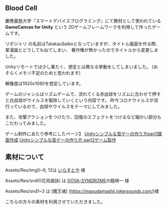## Blood Cell

慶應義塾大学『スマートデバイスプログラミング』にて教材として使われている **GameCanvas for Unity** という
2Dゲームフレームワークを利用して作ったゲームです。

リポジトリ の名前はTatakauSaiboとなっていますが、タイトル画面を作る際、某漫画とどうしても似てしまい、
著作権が怖かったのでタイトルから変更しました。

Unityリモートでは少し重たく、想定とは異なる挙動をしてしまいました。
(おそらくメモリ不足のためと思われます)

解像度は1920x1080を想定しています。

ゲームのジャンルはリズムゲームで、流れてくる赤血球をリズムに合わせて押すと白血球がウイルスを駆除していくという内容です。
昨今コロナウイルスが流行っているので、血球やウイルスをテーマにしてみました。

また、攻撃アクションをつけたり、回復のエフェクトをつけるなど細かい部分もこだわってみました。

ゲーム制作にあたり参考にしたページ】
[Unityシンプルな音ゲーの作り方part1譜面作成](https://qiita.com/Teach/items/12a2e3b2f8c09dbbc5bd)
[Unityシンプルな音ゲーの作り方 part2ゲーム製作](https://qiita.com/Teach/items/e8343fe0405da7ebd5fc)



## 素材について

Assets/Res/img0~9, 12は [いらすとや](https://www.irasutoya.com/p/terms.html) 様

Assets/Res/snd0(花鳥諷詠) は [DOVA-SYNDROME](https://dova-s.jp/bgm/play5392.html)の龍崎一 様

Assets/Res/snd1~3 は [魔王魂] (https://maoudamashii.jokersounds.com/)様

こちらの方々の素材を利用させていただきました。
